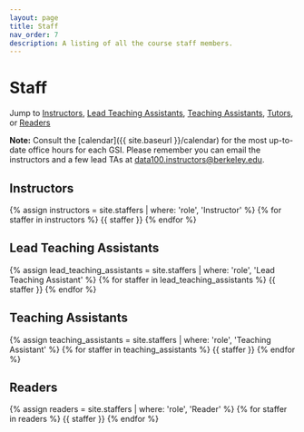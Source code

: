 ```yaml
---
layout: page
title: Staff
nav_order: 7
description: A listing of all the course staff members.
---
```


# Staff

Jump to [Instructors](#inst), [Lead Teaching Assistants](#lead-tas), [Teaching Assistants](#tas), [Tutors](#tutors), or [Readers](#readers)

**Note:** Consult the [calendar]({{ site.baseurl }}/calendar) for the most up-to-date office hours for each GSI. Please remember you can email the instructors and a few lead TAs at [data100.instructors@berkeley.edu](data100.instructors@berkeley.edu).

<a name = 'inst'></a>

## Instructors

<div class="role">
  {% assign instructors = site.staffers | where: 'role', 'Instructor' %}
  {% for staffer in instructors %}
  {{ staffer }}
  {% endfor %}
</div>

<a name = 'lead-tas'></a>

## Lead Teaching Assistants

<div class="role">
  {% assign lead_teaching_assistants = site.staffers | where: 'role', 'Lead Teaching Assistant' %}
  {% for staffer in lead_teaching_assistants %}
  {{ staffer }}
  {% endfor %}
</div>

<a name = 'tas'></a>

## Teaching Assistants

<div class="role">
  {% assign teaching_assistants = site.staffers | where: 'role', 'Teaching Assistant' %}
  {% for staffer in teaching_assistants %}
  {{ staffer }}
  {% endfor %}
</div>

<!---
<a name = 'tutors'></a>

## Tutors

<div class="role">
  {% assign readers = site.staffers | where: 'role', 'Tutor' %}
  {% for staffer in readers %}
  {{ staffer }}
  {% endfor %}
</div>

-->


<a name = 'readers'></a>

## Readers

<div class="role">
  {% assign readers = site.staffers | where: 'role', 'Reader' %}
  {% for staffer in readers %}
  {{ staffer }}
  {% endfor %}
</div>